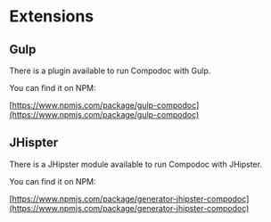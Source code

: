 # Extensions

## Gulp

There is a plugin available to run Compodoc with Gulp.

You can find it on NPM:

[https://www.npmjs.com/package/gulp-compodoc](https://www.npmjs.com/package/gulp-compodoc)

## JHispter

There is a JHipster module available to run Compodoc with JHipster.

You can find it on NPM:

[https://www.npmjs.com/package/generator-jhipster-compodoc](https://www.npmjs.com/package/generator-jhipster-compodoc)
